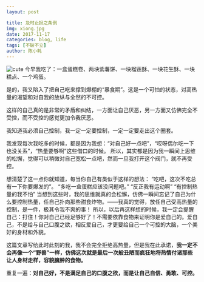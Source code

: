 ```yaml
---
layout: post

title: 及时止损之条例
img: xiong.jpg 
date: 2017-11-17
categories: blog, life
tags: [不破不立]
author: 陈小耗
---
```


![cute]({{site.baseurl}}/assets/img/bread.jpg)
今早我吃了：一盒蛋糕卷、两块紫薯饼、一块榴莲酥、一块花生酥、一块糕点、一个鸡蛋。

是的，我又陷入了把自己吃来撑到爆棚的“暴食期”。这是一个可怕的状态，对高热量的渴望和对自我的放纵与全然的不可控。

这样的自己真的是非常的矛盾和纠结，一方面让自己厌恶，另一方面又仿佛完全不受控，而不受控的感觉更加令我厌恶。

我知道我必须自己控制，我一定一定要控制，一定一定要走出这个圈套。

我发现每次我吃多的时候，都是因为我想：“对自己好一点吧”，“哎呀偶尔吃一下也没关系”，“热量要够啊”这些借口的时候。
所以，其实都是因为我一瞬间上思维的松懈，觉得可以稍微对自己宽松一点吧，然而一旦我打开这个阀门，就不再受控。

想清楚了这一点你就知道，每当你自己有类似于这样的想法：
“吃吧，这次不吃总有一下你要爆发的”。
“多吃一盒蛋糕应该没问题吧。”
“反正我有运动啊”
“有控制热量的我不怕”
当想到这些时，我的思维就真的会松懈，仿佛一瞬间忘记了自己为什么要控制热量，任自己扑向那些甜食炸物。——我真的觉得，放任自己受高热量的控制，是一件，极其令我不爽的事！
所以，以后再这样想的时候，我一定会提醒自己：打住！你对自己已经足够好了！不需要依靠食物来证明你是爱自己的。爱自己，不是给与自己口腹之欲，相反爱自己，才更要给自己一个可控的大脑，一个美好的身材和外貌。

这篇文章写给此时此刻的我，我不会完全拒绝高热量，但是我在此承诺，**我一定不会再像一个“野兽”一样，仿佛这次就是最后一次般丑陋而疯狂地将热情付诸那些让人身材走样，容貌臃肿的食物。**

重复一遍：**对自己好，不是满足自己的口腹之欲，而是让自己自信、勇敢、可控。**
